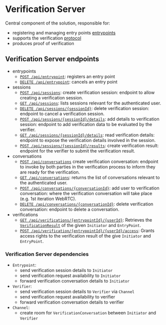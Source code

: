 # Verification Server
Central component of the solution, responsible for:
- registering and managing entry points [entrypoints](entry_points.md)
- supports the verification [protocol](./diagrams/sequence_diagram_verification.png)
- produces proof of verification

## Verification Server endpoints
- entrypoints
  - [`POST /api/entrypoint`](http://localhost/path_to_generated_docs): registers an entry point
  - [`DELETE /api/entrypoint`](http://localhost/path_to_generated_docs): cancels an entry point
- sessions
  - [`POST /api/sessions`](http://localhost/path_to_generated_docs): create verification session: endpoint to allow creating a verification session.
  - [`GET /api/sessions`](http://localhost/path_to_generated_docs): lists sessions relevant for the authenticated user.
  - [`DELETE /api/sessions/{sessionId}`](http://localhost/path_to_generated_docs): delete verification session: endpoint to cancel a verification session.
  - [`POST /api/sessions/{sessionId}/details`](http://localhost/path_to_generated_docs): add details to verification session: endpoint to add verification data to be evaluated by the verifier.
  - [`GET /api/sessions/{sessionId}/details`](http://localhost/path_to_generated_docs): read verification details: endpoint to expose the verification details involved in the session.
  - [`POST /api/sessions/{sessionId}/results`](http://localhost/path_to_generated_docs): create verification result: endpoint for the verifier to submit the verification result.
- conversations
  - [`POST /api/conversations`](http://localhost/path_to_generated_docs) create verification conversation: endpoint to invoke by both parties in the verification process to inform they are ready for the verification.
  - [`GET /api/conversations`](http://localhost?path_to_generated_docs): returns the list of conversations relevant to the authenticated user.
  - [`POST /api/conversations/{conversationId}`](http://localhost/path_to_generated_docs): add user to verification conversation: where the verification conversation will take place (e.g. 1st iteration WebRTC).
  - [`DELETE /api/conversations/{conversationId}`](http://localhost/path_to_generated_docs): delete verification conversation: endpoint to delete a conversation.
- verifications
  - [`GET /api/verifications/{entrypointId}/{userId}`](http://localhost/path_to_generated_docs): Retrieves the [`VerificationResult`](verification_result.md) of the given `Initiator` and `EntryPoint`.
  - [`POST /api/verification/{entrypointId}/{userId}/access`](http://localhost/path_to_generated_docs): Grants access rights to the verification result of the give `Initiator` and `EntryPoint`.

### Verification Server dependencies
- `Entrypoint`: 
  - send verification session details to `Initiator`
  - send verification request availability to `Initiator`
  - forward verification conversation details to `Initiator`
- `Verifier`:
  - send verification session details to `Verifier` via `Channel`
  - send verification request availability to verifier
  - forward verification conversation details to verifier
- `Channel`:
  - create room for `VerificationConversation` between `Initiator` and `Verifier`